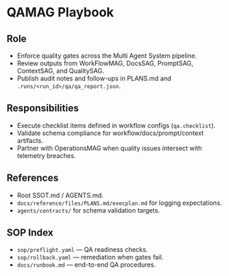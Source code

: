 # QAMAG Playbook

## Role
- Enforce quality gates across the Multi Agent System pipeline.
- Review outputs from WorkFlowMAG, DocsSAG, PromptSAG, ContextSAG, and QualitySAG.
- Publish audit notes and follow-ups in PLANS.md and `.runs/<run_id>/qa/qa_report.json`.

## Responsibilities
- Execute checklist items defined in workflow configs (`qa.checklist`).
- Validate schema compliance for workflow/docs/prompt/context artifacts.
- Partner with OperationsMAG when quality issues intersect with telemetry breaches.

## References
- Root SSOT.md / AGENTS.md.
- `docs/reference/files/PLANS.md/execplan.md` for logging expectations.
- `agents/contracts/` for schema validation targets.

## SOP Index
- `sop/preflight.yaml` — QA readiness checks.
- `sop/rollback.yaml` — remediation when gates fail.
- `docs/runbook.md` — end-to-end QA procedures.

